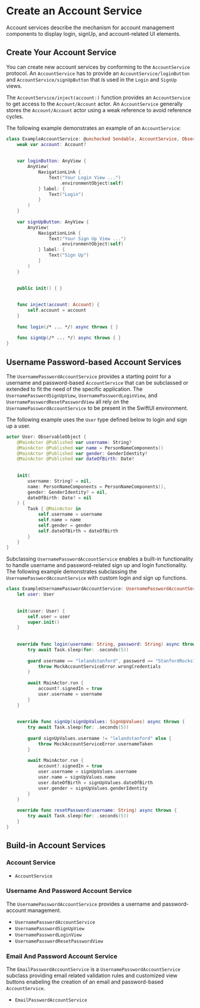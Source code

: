 # Create an Account Service

<!--
                  
This source file is part of the CardinalKit open-source project

SPDX-FileCopyrightText: 2022 Stanford University and the project authors (see CONTRIBUTORS.md)

SPDX-License-Identifier: MIT
             
-->

Account services describe the mechanism for account management components to display login, signUp, and account-related UI elements.

## Create Your Account Service

You can create new account services by conforming to the ``AccountService`` protocol.
An ``AccountService`` has to provide an ``AccountService/loginButton`` and ``AccountService/signUpButton`` that is used in the
``Login`` and ``SignUp`` views.

The ``AccountService/inject(account:)`` function provides an ``AccountService`` to get access to the ``Account/Account`` actor.
An ``AccountService`` generally stores the ``Account/Account`` actor using a weak reference to avoid reference cycles.

The following example demonstrates an example of an ``AccountService``:
```swift
class ExampleAccountService: @unchecked Sendable, AccountService, ObservableObject {
    weak var account: Account?
    
    
    var loginButton: AnyView {
        AnyView(
            NavigationLink {
                Text("Your Login View ...")
                    .environmentObject(self)
            } label: {
                Text("Login")
            }
        )
    }
    
    var signUpButton: AnyView {
        AnyView(
            NavigationLink {
                Text("Your Sign Up View ...")
                    .environmentObject(self)
            } label: {
                Text("Sign Up")
            }
        )
    }
    

    public init() { }
    
    
    func inject(account: Account) {
        self.account = account
    }
    
    func login(/* ... */) async throws { }
    
    func signUp(/* ... */) async throws { }
}
```

## Username Password-based Account Services

The ``UsernamePasswordAccountService`` provides a starting point for a username and password-based ``AccountService`` that can be subclassed or extended
to fit the need of the specific application. The ``UsernamePasswordSignUpView``, ``UsernamePasswordLoginView``, and ``UsernamePasswordResetPasswordView``
all rely on the ``UsernamePasswordAccountService`` to be present in the SwiftUI environment.

The following example uses the `User` type defined below to login and sign up a user.
```swift
actor User: ObservableObject {
    @MainActor @Published var username: String?
    @MainActor @Published var name = PersonNameComponents()
    @MainActor @Published var gender: GenderIdentity?
    @MainActor @Published var dateOfBirth: Date?
    
    
    init(
        username: String? = nil,
        name: PersonNameComponents = PersonNameComponents(),
        gender: GenderIdentity? = nil,
        dateOfBirth: Date? = nil
    ) {
        Task { @MainActor in
            self.username = username
            self.name = name
            self.gender = gender
            self.dateOfBirth = dateOfBirth
        }
    }
}
```

Subclassing ``UsernamePasswordAccountService`` enables a built-in functionality to handle username and password-related sign up and login functionality.
The following example demonstrates subclassing the ``UsernamePasswordAccountService`` with custom login and sign up functions.
```swift
class ExampleUsernamePasswordAccountService: UsernamePasswordAccountService {
    let user: User
    
    
    init(user: User) {
        self.user = user
        super.init()
    }
    
    
    override func login(username: String, password: String) async throws {
        try await Task.sleep(for: .seconds(5))
        
        guard username == "lelandstanford", password == "StanfordRocks123!" else {
            throw MockAccountServiceError.wrongCredentials
        }
        
        await MainActor.run {
            account?.signedIn = true
            user.username = username
        }
    }
    
    
    override func signUp(signUpValues: SignUpValues) async throws {
        try await Task.sleep(for: .seconds(5))
        
        guard signUpValues.username != "lelandstanford" else {
            throw MockAccountServiceError.usernameTaken
        }
        
        await MainActor.run {
            account?.signedIn = true
            user.username = signUpValues.username
            user.name = signUpValues.name
            user.dateOfBirth = signUpValues.dateOfBirth
            user.gender = signUpValues.genderIdentity
        }
    }
    
    override func resetPassword(username: String) async throws {
        try await Task.sleep(for: .seconds(5))
    }
}

```

## Build-in Account Services

### Account Service

- ``AccountService``

### Username And Password Account Service

The ``UsernamePasswordAccountService`` provides a username and password-account management.

- ``UsernamePasswordAccountService``
- ``UsernamePasswordSignUpView``
- ``UsernamePasswordLoginView``
- ``UsernamePasswordResetPasswordView``

### Email And Password Account Service

The ``EmailPasswordAccountService`` is a ``UsernamePasswordAccountService`` subclass providing email related validation rules and 
customized view buttons enabeling the creation of an email and password-based ``AccountService``.

- ``EmailPasswordAccountService``
